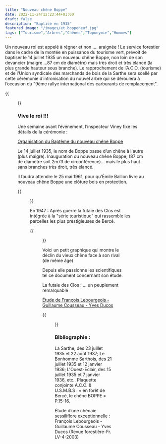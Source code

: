 ```yaml
---
title: "Nouveau chêne Boppe"
date: 2022-11-24T12:23:44+01:00
draft: false
description: "Baptisé en 1935"
featured_image: "/images/et.boppeneuf.jpg"
tags: ["Tourisme","Arbres","Chênes","Toponymie","Hommes"]
---
```



Un nouveau roi est appelé à régner et non …. araignée !
Le service forestier dans le cadre de la montée en
puissance du tourisme vert, prévoit de baptiser 
le 14 juillet 1935 un nouveau chêne Boppe, non loin
de son devancier (maigre …87 cm de diamètre) mais très
droit et très élancé (la plus grande hauteur sous branche).
Le rapprochement de l’A.C.O. (tourisme) et de
l’Union syndicale des marchands de bois de la Sarthe
sera scellé par cette cérémonie d’intronisation du nouvel
arbre qui se déroulera à l’occasion du "9ème rallye 
international des carburants de remplacement". 

{{<figure src="/images/articles/086b3.jpg" title="Le nouveau chêne Boppe">}}


### Vive le roi !!!
  
Une semaine avant l’événement, l’inspecteur Viney 
  fixe les détails de la cérémonie :
  
  [Organisation du Baptême du nouveau chêne Boppe](/articles/pdf/notedeviney80735.pdf) 
  
Le 14 juillet 1935, le nom de Boppe passe d’un chêne à l'autre (plus maigre).
Inauguration du nouveau chêne Boppe, (87 cm de diamètre soit 2m73 de circonférence)… 
  mais le plus haut sans branches très droit, très élancé. 
  
Il faudra attendre le 25 mai 1961, pour qu’Émile Ballion 
  livre au nouveau chêne Boppe une clôture bois en protection.

{{<figure src="/images/articles/oe19350715.jpg" title="Ouest-Éclair du 15 juillet 1935">}}
  
En 1947 : Après guerre la futaie des Clos est intégrée 
  à la "série touristique" qui rassemble les parcelles 
  les plus prestigieuses de Bercé.
 
{{<figure src="/images/articles/boppe20142.jpg" title="La croissance comparée des deux Boppe">}}
  
Voici un petit graphique qui montre le déclin du 
  vieux chêne face à son rival (de même âge)
  
  
Depuis elle passionne les scientifiques tel 
  ce document concernant son étude.
  
La futaie des Clos : … un peuplement remarquable 
  
  [Étude de François Lebourgeois - Guillaume Cousseau - Yves Ducos  ](/articles/pdf/etudechenaie.pdf) 

{{<figure src="/images/articles/boppe20141.jpg" title="Le nouveau chêne Boppe">}}

### Bibliographie :

La Sarthe, des 23 juillet 1935 et 22 août 1937;
Le Bonhomme Sarthois, des 21 juillet 1935 et 12 janvier 1936; 
L'Ouest-Éclair, des 15 juillet 1935 et 7 janvier 1936, etc..
Plaquette conjointe A.C.O. & U.S.M.B.S : « en forêt de Bercé, le chêne BOPPE » P.15-16.


Étude d’une chênaie sessiliflore exceptionnelle :
François Lebourgeois - Guillaume Cousseau - Yves Ducos (Revue forestière-Fr. LV-4-2003)

